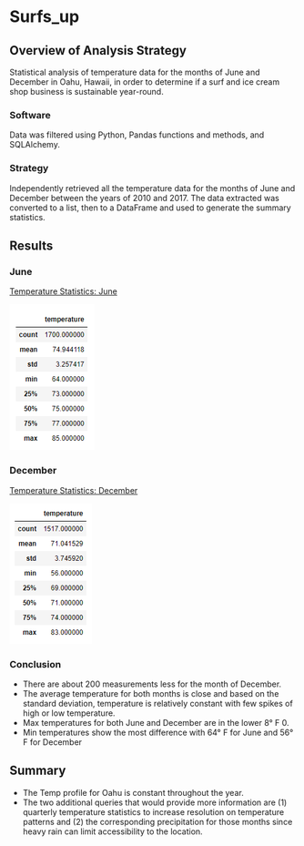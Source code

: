 # Surfs_up

## Overview of Analysis Strategy
Statistical analysis of temperature data for the months of June and December in Oahu, Hawaii, in order to determine if a surf and ice cream shop business is sustainable year-round.

### Software
Data was filtered using Python, Pandas functions and methods, and SQLAlchemy.

### Strategy
Independently retrieved all the temperature data for the months of June and December between the years of 2010 and 2017. The data extracted was converted to a list, then to a DataFrame and used to generate the summary statistics.

## Results
### June

[Temperature Statistics: June](june_temps_description.PNG)

![june_temps_description](https://github.com/coralrofa/surfs_up/blob/main/Resources/june_temps_description.PNG)

### December

[Temperature Statistics: December](dec_temps_description.PNG)


![dec_temps_description](https://github.com/coralrofa/surfs_up/blob/main/Resources/dec_temps_description.PNG)

### Conclusion
* There are about 200 measurements less for the month of December. 
* The average temperature for both months is close and based on the standard deviation, temperature is relatively constant with few spikes of high or low temperature.
* Max temperatures for both June and December are in the lower 8° F 0.
* Min temperatures show the most difference with 64° F for June and 56° F for December

## Summary
* The Temp profile for Oahu is constant throughout the year. 
* The two additional queries that would provide more information are (1) quarterly temperature statistics to increase resolution on temperature patterns and (2) the corresponding precipitation for those months since heavy rain can limit accessibility to the location. 
